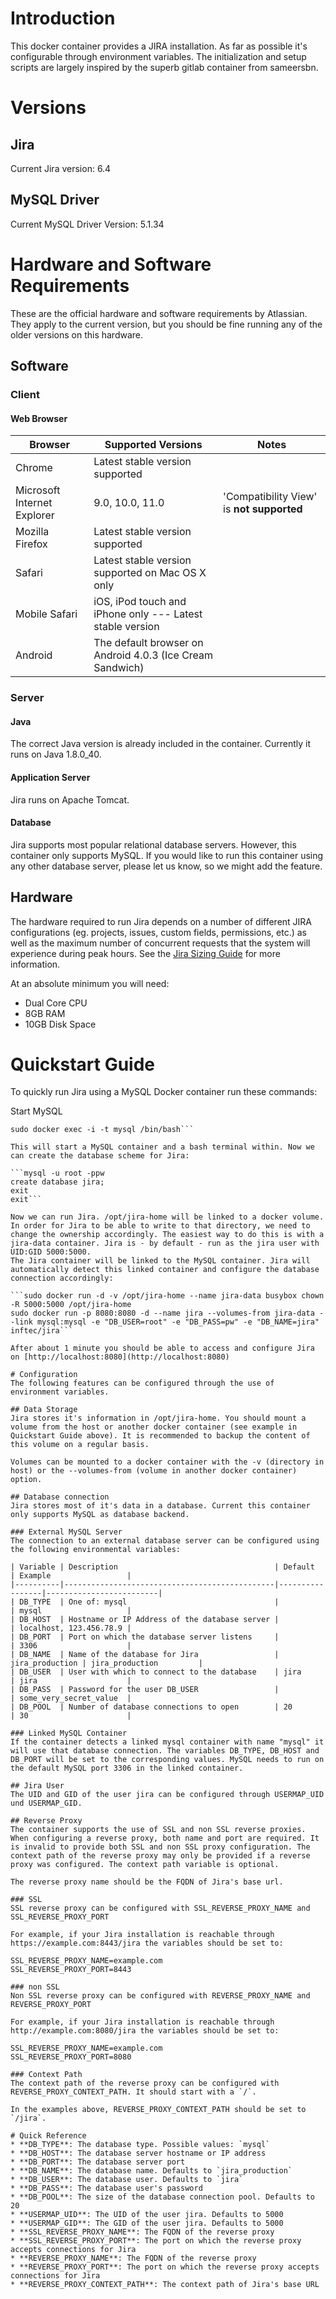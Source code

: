 # Introduction
This docker container provides a JIRA installation. As far as possible it's configurable through environment variables. The initialization and setup scripts are largely inspired by the superb gitlab container from sameersbn.

# Versions
## Jira
Current Jira version: 6.4

## MySQL Driver
Current MySQL Driver Version: 5.1.34

# Hardware and Software Requirements
These are the official hardware and software requirements by Atlassian. They apply to the current version, but you should be fine running any of the older versions on this hardware.

## Software
### Client
#### Web Browser
| Browser                     | Supported Versions                                        | Notes                                     |
|-----------------------------|-----------------------------------------------------------|-------------------------------------------|
| Chrome                      | Latest stable version supported                           |                                           |
| Microsoft Internet Explorer | 9.0, 10.0, 11.0                                           | 'Compatibility View' is **not supported** |
| Mozilla Firefox             | Latest stable version supported                           |                                           |
| Safari                      | Latest stable version supported on Mac OS X only          |                                           |
| Mobile Safari               | iOS, iPod touch and iPhone only --- Latest stable version |                                           |
| Android                     | The default browser on Android 4.0.3 (Ice Cream Sandwich) |                                           |

### Server
#### Java
The correct Java version is already included in the container. Currently it runs on Java 1.8.0_40.

#### Application Server
Jira runs on Apache Tomcat.

#### Database
Jira supports most popular relational database servers. However, this container only supports MySQL. If you would like to run this container using any other database server, please let us know, so we might add the feature.

## Hardware
The hardware required to run Jira depends on a number of different JIRA configurations (eg. projects, issues, custom fields, permissions, etc.) as well as the maximum number of concurrent requests that the system will experience during peak hours. See the [Jira Sizing Guide](https://confluence.atlassian.com/display/ENTERPRISE/JIRA+Sizing+Guide) for more information.

At an absolute minimum you will need:

* Dual Core CPU
* 8GB RAM
* 10GB Disk Space

# Quickstart Guide
To quickly run Jira using a MySQL Docker container run these commands:

Start MySQL

```sudo docker run -d --name mysql -e MYSQL_ROOT_PASSWORD=pw mysql
sudo docker exec -i -t mysql /bin/bash```

This will start a MySQL container and a bash terminal within. Now we can create the database scheme for Jira:

```mysql -u root -ppw
create database jira;
exit
exit```

Now we can run Jira. /opt/jira-home will be linked to a docker volume. In order for Jira to be able to write to that directory, we need to change the ownership accordingly. The easiest way to do this is with a jira-data container. Jira is - by default - run as the jira user with UID:GID 5000:5000.
The Jira container will be linked to the MySQL container. Jira will automatically detect this linked container and configure the database connection accordingly:

```sudo docker run -d -v /opt/jira-home --name jira-data busybox chown -R 5000:5000 /opt/jira-home
sudo docker run -p 8080:8080 -d --name jira --volumes-from jira-data --link mysql:mysql -e "DB_USER=root" -e "DB_PASS=pw" -e "DB_NAME=jira" inftec/jira```

After about 1 minute you should be able to access and configure Jira on [http://localhost:8080](http://localhost:8080)

# Configuration
The following features can be configured through the use of environment variables.

## Data Storage
Jira stores it's information in /opt/jira-home. You should mount a volume from the host or another docker container (see example in Quickstart Guide above). It is recommended to backup the content of this volume on a regular basis.

Volumes can be mounted to a docker container with the -v (directory in host) or the --volumes-from (volume in another docker container) option.

## Database connection
Jira stores most of it's data in a database. Current this container only supports MySQL as database backend.

### External MySQL Server
The connection to an external database server can be configured using the following environmental variables:

| Variable | Description                                   | Default         | Example                 |
|----------|-----------------------------------------------|-----------------|-------------------------|
| DB_TYPE  | One of: mysql                                 |                 | mysql                   |
| DB_HOST  | Hostname or IP Address of the database server |                 | localhost, 123.456.78.9 |
| DB_PORT  | Port on which the database server listens     |                 | 3306                    |
| DB_NAME  | Name of the database for Jira                 | jira_production | jira_production         |
| DB_USER  | User with which to connect to the database    | jira            | jira                    |
| DB_PASS  | Password for the user DB_USER                 |                 | some_very_secret_value  |
| DB_POOL  | Number of database connections to open        | 20              | 30                      |

### Linked MySQL Container
If the container detects a linked mysql container with name "mysql" it will use that database connection. The variables DB_TYPE, DB_HOST and DB_PORT will be set to the corresponding values. MySQL needs to run on the default MySQL port 3306 in the linked container.

## Jira User
The UID and GID of the user jira can be configured through USERMAP_UID und USERMAP_GID.

## Reverse Proxy
The container supports the use of SSL and non SSL reverse proxies. When configuring a reverse proxy, both name and port are required. It is invalid to provide both SSL and non SSL proxy configuration. The context path of the reverse proxy may only be provided if a reverse proxy was configured. The context path variable is optional.

The reverse proxy name should be the FQDN of Jira's base url.

### SSL
SSL reverse proxy can be configured with SSL_REVERSE_PROXY_NAME and SSL_REVERSE_PROXY_PORT

For example, if your Jira installation is reachable through https://example.com:8443/jira the variables should be set to:

SSL_REVERSE_PROXY_NAME=example.com
SSL_REVERSE_PROXY_PORT=8443

### non SSL
Non SSL reverse proxy can be configured with REVERSE_PROXY_NAME and REVERSE_PROXY_PORT

For example, if your Jira installation is reachable through http://example.com:8080/jira the variables should be set to:

SSL_REVERSE_PROXY_NAME=example.com
SSL_REVERSE_PROXY_PORT=8080

### Context Path
The context path of the reverse proxy can be configured with REVERSE_PROXY_CONTEXT_PATH. It should start with a `/`.

In the examples above, REVERSE_PROXY_CONTEXT_PATH should be set to `/jira`.

# Quick Reference
* **DB_TYPE**: The database type. Possible values: `mysql`
* **DB_HOST**: The database server hostname or IP address
* **DB_PORT**: The database server port
* **DB_NAME**: The database name. Defaults to `jira_production`
* **DB_USER**: The database user. Defaults to `jira`
* **DB_PASS**: The database user's password
* **DB_POOL**: The size of the database connection pool. Defaults to 20
* **USERMAP_UID**: The UID of the user jira. Defaults to 5000
* **USERMAP_GID**: The GID of the user jira. Defaults to 5000
* **SSL_REVERSE_PROXY_NAME**: The FQDN of the reverse proxy
* **SSL_REVERSE_PROXY_PORT**: The port on which the reverse proxy accepts connections for Jira
* **REVERSE_PROXY_NAME**: The FQDN of the reverse proxy
* **REVERSE_PROXY_PORT**: The port on which the reverse proxy accepts connections for Jira
* **REVERSE_PROXY_CONTEXT_PATH**: The context path of Jira's base URL
